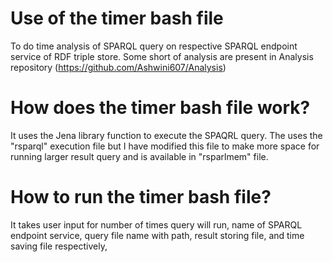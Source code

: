 # Use of the timer bash file

To do time analysis of SPARQL query on respective SPARQL endpoint service of RDF triple store.
Some short of analysis are present in Analysis repository (https://github.com/Ashwini607/Analysis)

# How does the timer bash file work?

It uses the Jena library function to execute the SPAQRL query. The uses the "rsparql" execution file but I have modified this file to make more space for running larger result query and is available in "rsparlmem" file.

# How to run the timer bash file?

It takes user input for number of times query will run, name of SPARQL endpoint service, query file name with path, result storing file, and time saving file respectively,



